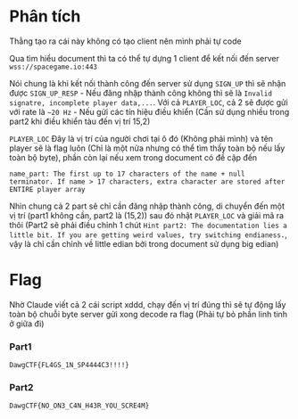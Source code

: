 # Phân tích
Thằng tạo ra cái này không có tạo client nên mình phải tự code

Qua tìm hiểu document thì ta có thể tự dựng 1 client để kết nối đến server `wss://spacegame.io:443`

Nói chung là khi kết nối thành công đến server sử dụng `SIGN_UP` thì sẽ nhận được `SIGN_UP_RESP` - Nếu đăng nhập thành công không thì sẽ là `Invalid signatre, incomplete player data,...`. Với cả `PLAYER_LOC`, cả 2 sẽ được gửi với rate là `~20 Hz` - Nếu gửi các tín hiệu điều khiển (Cần sử dụng nhiều trong part2 khi điều khiển tàu đến vị trí 15,2)

`PLAYER_LOC` Đây là vị trí của người chơi tại ô đó (Không phải mình) và tên player sẽ là flag luôn (Chỉ là một nửa nhưng có thể tìm thấy toàn bộ nếu lấy toàn bộ byte), phần còn lại nếu xem trong document có đề cập đến

```
name_part: The first up to 17 characters of the name + null terminator. If name > 17 characters, extra character are stored after ENTIRE player array
```

Nhìn chung cả 2 part sẽ  chỉ cần đăng nhập thành công, di chuyển đến một vị trí (part1 không cần, part2 là (15,2)) sau đó nhật `PLAYER_LOC` và giải mã ra thôi (Part2 sẽ phải điều chỉnh 1 chút `Hint part2: The documentation lies a little bit. If you are getting weird values, try switching endianess.`, vậy là chỉ cần chỉnh về little edian bởi trong document sử dụng big edian)

# Flag
Nhờ Claude viết cả 2 cái script xddd, chạy đến vị trí đúng thì sẽ tự động lấy toàn bộ chuỗi byte server gửi xong decode ra flag (Phải tự bỏ phần linh tinh ở giữa đi)

### Part1
`DawgCTF{FL4GS_1N_SP4444C3!!!!}`
### Part2
`DawgCTF{NO_ON3_C4N_H43R_YOU_SCRE4M}`
